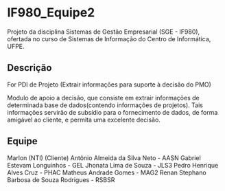 # IF980_Equipe2

Projeto da disciplina Sistemas de Gestão Empresarial (SGE - IF980), ofertada no curso de Sistemas de Informação do Centro de Informática, UFPE.

## Descrição

For PDI de Projeto (Extrair informações para suporte à decisão do PMO)

Modulo de apoio a decisão, que consiste em extrair informações de determinada base de dados(contendo informações de projetos). Tais informações servirão de subsídio para o fornecimento de dados, de forma amigável ao cliente, e permita uma excelente decisão.

## Equipe

Marlon (NTI) (Cliente)
Antônio Almeida da Silva Neto - AASN
Gabriel Estevam Longuinhos - GEL
Jhonata Lima de Souza - JLS3
Pedro Henrique Alves Cruz - PHAC
Matheus Andrade Gomes - MAG2
Renan Stephano Barbosa de Souza Rodrigues - RSBSR
